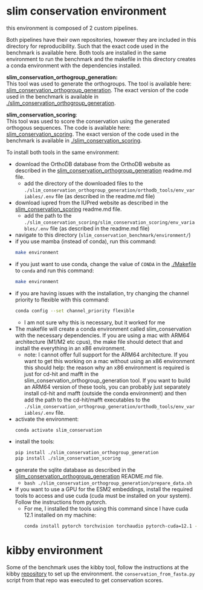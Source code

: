 
# slim conservation environment
this environment is composed of 2 custom pipelines. 

Both pipelines have their own repositories, however they are included in this directory for reproducibility. Such that the exact code used in the benchmark is available here. Both tools are installed in the same environment to run the benchmark and the makefile in this directory creates a conda environment with the dependencies installed.

**slim_conservation_orthogroup_generation:**<br>
This tool was used to generate the orthogroups. The tool is available here: [slim_conservation_orthogroup_generation](https://github.com/jacksonh1/orthogroup_generation). The exact version of the code used in the benchmark is available in [./slim_conservation_orthogroup_generation](./slim_conservation_orthogroup_generation).

**slim_conservation_scoring**:<br>
This tool was used to score the conservation using the generated orthogous sequences. The code is available here: [slim_conservation_scoring](https://github.com/jacksonh1/slim_conservation_scoring). The exact version of the code used in the benchmark is available in [./slim_conservation_scoring](./slim_conservation_scoring).


To install both tools in the same environment:
- download the OrthoDB database from the OrthoDB website as described in the [slim_conservation_orthogroup_generation](./slim_conservation_orthogroup_generation) readme.md file.
    - add the directory of the downloaded files to the `./slim_conservation_orthogroup_generation/orthodb_tools/env_variables/.env` file (as described in the readme.md file)
- download iupred from the IUPred website as described in the [slim_conservation_scoring](./slim_conservation_scoring) readme.md file.
    - add the path to the `./slim_conservation_scoring/slim_conservation_scoring/env_variables/.env` file (as described in the readme.md file)
- navigate to this directory (`slim_conservation_benchmark/environment/`)
- if you use mamba (instead of conda), run this command:
    ```bash
    make environment
    ```
- if you just want to use conda, change the value of `CONDA` in the [./Makefile](./Makefile) to `conda` and run this command:
    ```bash
    make environment
    ```
- if you are having issues with the installation, try changing the channel priority to flexible with this command:
    ```bash
    conda config --set channel_priority flexible
    ```
    - I am not sure why this is necessary, but it worked for me
- The makefile will create a conda environment called slim_conservation with the necessary dependencies. If you are using a mac with ARM64 architecture (M1/M2 etc cpus), the make file should detect that and install the everything in an x86 environment.
    - note: I cannot offer full support for the ARM64 architecture. If you want to get this working on a mac without using an x86 environment this should help: the reason why an x86 environment is required is just for cd-hit and mafft in the slim_conservation_orthogroup_generation tool. If you want to build an ARM64 version of these tools, you can probably just separately install cd-hit and mafft (outside the conda environment) and then add the path to the cd-hit/mafft executables to the `./slim_conservation_orthogroup_generation/orthodb_tools/env_variables/.env` file.
- activate the environment:
    ```bash
    conda activate slim_conservation
    ```
- install the tools:
    ```bash
    pip install ./slim_conservation_orthogroup_generation
    pip install ./slim_conservation_scoring
    ```
- generate the sqlite database as described in the [slim_conservation_orthogroup_generation](./slim_conservation_orthogroup_generation) README.md file.
    - `bash ./slim_conservation_orthogroup_generation/prepare_data.sh`
- If you want to use a GPU for the ESM2 embeddings, install the required tools to access and use cuda (cuda must be installed on your system). Follow the instructions from pytorch.
    - For me, I installed the tools using this command since I have cuda 12.1 installed on my machine:
        ```bash
        conda install pytorch torchvision torchaudio pytorch-cuda=12.1 -c pytorch -c nvidia
        ```




# kibby environment

Some of the benchmark uses the kibby tool, follow the instructions at the kibby [repository](https://github.com/esbgkannan/kibby) to set up the environment. the `conservation_from_fasta.py` script from that repo was executed to get conservation scores.


<!-- - run these commands: -->
<!--     ```bash -->
<!--     conda create --name slim_conservation -->
<!--     conda activate slim_conservation -->
<!--     conda env update --name slim_conservation --file ./slim_conservation_orthogroup_generation/environment.yml -->
<!--     pip install ./slim_conservation_orthogroup_generation -->
<!--     conda env update --name slim_conservation --file ./slim_conservation_scoring/environment.yml -->
<!--     pip install ./slim_conservation_scoring -->
<!--     ``` -->
<!-- - generate the sqlite database as described in the slim_conservation_orthogroup_generation [readme.md](./slim_conservation_orthogroup_generation/README.md) file. -->
<!--     - `bash ./slim_conservation_orthogroup_generation/prepare_data.sh` -->

